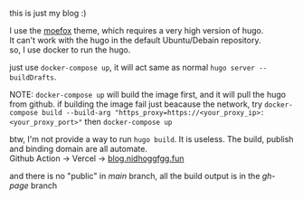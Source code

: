 this is just my blog :)

I use the [moefox](https://github.com/nidhoggfgg/hugo-moefox) theme, which requires a very high version of hugo.  
It can't work with the hugo in the default Ubuntu/Debain repository.  
so, I use docker to run the hugo.

just use `docker-compose up`, it will act same as normal `hugo server --buildDrafts`.

NOTE: `docker-compose up` will build the image first, and it will pull the hugo from github.
if building the image fail just beacause the network, try `docker-compose build --build-arg "https_proxy=https://<your_proxy_ip>:<your_proxy_port>"` then `docker-compose up`

btw, I'm not provide a way to run `hugo build`. It is useless. The build, publish and binding domain are all automate.  
Github Action -> Vercel -> [blog.nidhoggfgg.fun](blog.nidhoggfgg.fun)

and there is no "public" in *main* branch, all the build output is in the *gh-page* branch
